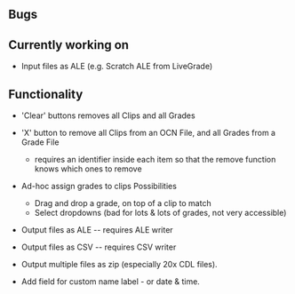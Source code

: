 ## Bugs

## Currently working on
* Input files as ALE (e.g. Scratch ALE from LiveGrade)


## Functionality
* 'Clear' buttons removes all Clips and all Grades
* 'X' button to remove all Clips from an OCN File, and all Grades from a Grade File
	* requires an identifier inside each item so that the remove function knows which ones to remove


* Ad-hoc assign grades to clips
	Possibilities
	* Drag and drop a grade, on top of a clip to match
	* Select dropdowns (bad for lots & lots of grades, not very accessible)

* Output files as ALE -- requires ALE writer
* Output files as CSV -- requires CSV writer

* Output multiple files as zip (especially 20x CDL files).
* Add field for custom name label - or date & time.